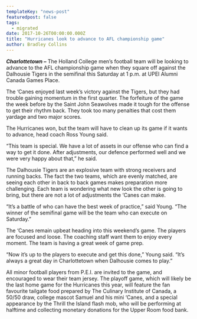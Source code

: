 ```yaml
---
templateKey: "news-post"
featuredpost: false
tags:
  - migrated
date: 2017-10-26T00:00:00.000Z
title: "Hurricanes look to advance to AFL championship game"
author: Bradley Collins
---
```


***Charlottetown –*** The Holland College men’s football team will be looking to advance to the AFL championship game when they square off against the Dalhousie Tigers in the semifinal this Saturday at 1 p.m. at UPEI Alumni Canada Games Place.

The ‘Canes enjoyed last week’s victory against the Tigers, but they had trouble gaining momentum in the first quarter. The forfeiture of the game the week before by the Saint John Seawolves made it tough for the offense to get their rhythm back. They took too many penalties that cost them yardage and two major scores.

The Hurricanes won, but the team will have to clean up its game if it wants to advance, head coach Ross Young said.

“This team is special. We have a lot of assets in our offense who can find a way to get it done. After adjustments, our defence performed well and we were very happy about that,” he said.

The Dalhousie Tigers are an explosive team with strong receivers and running backs. The fact the two teams, which are evenly matched, are seeing each other in back to back games makes preparation more challenging. Each team is wondering what new look the other is going to bring, but there are not a lot of adjustments the ‘Canes can make.

“It’s a battle of who can have the best week of practice,” said Young. “The winner of the semifinal game will be the team who can execute on Saturday.”

The ‘Canes remain upbeat heading into this weekend’s game. The players are focused and loose. The coaching staff want them to enjoy every moment. The team is having a great week of game prep.

“Now it’s up to the players to execute and get this done,” Young said. “It’s always a great day in Charlottetown when Dalhousie comes to play.”

All minor football players from P.E.I. are invited to the game, and encouraged to wear their team jersey.
The playoff game, which will likely be the last home game for the Hurricanes this year, will feature the fan favourite tailgate food prepared by The Culinary Institute of Canada, a 50/50 draw, college mascot Samuel and his mini ‘Canes, and a special appearance by the Thrill the Island flash mob, who will be performing at halftime and collecting monetary donations for the Upper Room food bank.
